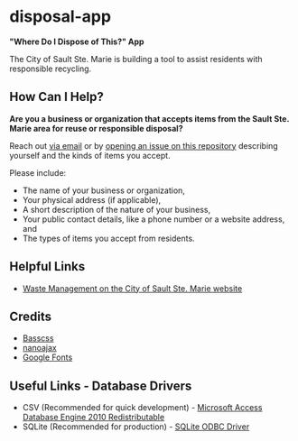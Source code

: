 # disposal-app

**"Where Do I Dispose of This?" App**

The City of Sault Ste. Marie is building a tool to assist residents with
responsible recycling.

## How Can I Help?

**Are you a business or organization that accepts items from the Sault Ste. Marie area
for reuse or responsible disposal?**

Reach out [via email](mailto:info@cityssm.on.ca?subject=Where%20do%20I%20dispose%20of%20this%20Update)
or by [opening an issue on this repository](https://github.com/cityssm/disposal-app/issues/new)
describing yourself and the kinds of items you accept.

Please include:

- The name of your business or organization,
- Your physical address (if applicable),
- A short description of the nature of your business,
- Your public contact details, like a phone number or a website address, and
- The types of items you accept from residents.

## Helpful Links

- [Waste Management on the City of Sault Ste. Marie website](http://saultstemarie.ca/City-Hall/City-Departments/Public-Works-Engineering-Services/Public-Works/Waste-Management.aspx)

## Credits

- [Basscss](http://basscss.com/)
- [nanoajax](https://github.com/yanatan16/nanoajax)
- [Google Fonts](https://fonts.google.com/)

## Useful Links - Database Drivers

- CSV (Recommended for quick development) - [Microsoft Access Database Engine 2010 Redistributable](https://www.microsoft.com/en-ca/download/details.aspx?id=13255)
- SQLite (Recommended for production) - [SQLite ODBC Driver](http://www.ch-werner.de/sqliteodbc/)
